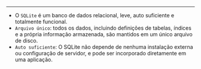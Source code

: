 ___
- O `SQLite` é um banco de dados relacional, leve, auto suficiente e totalmente funcional.
- `Arquivo único`: todos os dados, incluindo definições de tabelas, índices e a própria informação armazenada, são mantidos em um único arquivo de disco.
- `Auto suficiente`: O SQLite não depende de nenhuma instalação externa ou configuração de servidor, e pode ser incorporado diretamente em uma aplicação.
